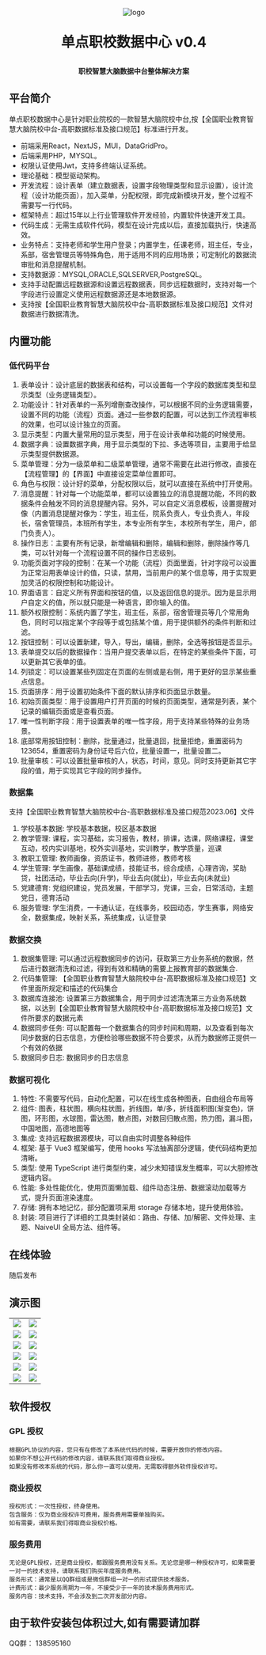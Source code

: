 <p align="center">
	<img alt="logo" src="https://www.dandian.net/cn/wp-content/uploads/20171021044351_57.png">
</p>
<h1 align="center" style="margin: 30px 0 30px; font-weight: bold;">单点职校数据中心 v0.4</h1>
<h4 align="center">职校智慧大脑数据中台整体解决方案</h4>

## 平台简介

单点职校数据中心是针对职业院校的一款智慧大脑院校中台,按【全国职业教育智慧大脑院校中台-高职数据标准及接口规范】标准进行开发。

* 前端采用React，NextJS，MUI，DataGridPro。
* 后端采用PHP，MYSQL。
* 权限认证使用Jwt，支持多终端认证系统。
* 理论基础：模型驱动架构。
* 开发流程：设计表单（建立数据表，设置字段物理类型和显示设置），设计流程（设计功能页面），加入菜单，分配权限，即完成新模块开发，整个过程不需要写一行代码。
* 框架特点：超过15年以上行业管理软件开发经验，内置软件快速开发工具。
* 代码生成：无需生成软件代码，模型在设计完成以后，直接加载执行，快速高效。
* 业务特点：支持老师和学生用户登录；内置学生，任课老师，班主任，专业，系部，宿舍管理员等特殊角色，用于适用不同的应用场景；可定制化的数据流审批和消息提醒机制。
* 支持数据源：MYSQL,ORACLE,SQLSERVER,PostgreSQL。
* 支持手动配置远程数据源和设置远程数据表，同步远程数据时，支持对每一个字段进行设置定义使用远程数据源还是本地数据源。
* 支持按【全国职业教育智慧大脑院校中台-高职数据标准及接口规范】文件对数据进行数据清洗。


## 内置功能

### 低代码平台
1.  表单设计：设计底层的数据表和结构，可以设置每一个字段的数据库类型和显示类型（业务逻辑类型）。
2.  功能设计：针对表单的一系列增刪查改操作，可以根据不同的业务逻辑需要，设置不同的功能（流程）页面。通过一些参数的配置，可以达到工作流程审核的效果，也可以设计独立的页面。
3.  显示类型：内置大量常用的显示类型，用于在设计表单和功能的时候使用。
4.  数据字典：设置数据字典，用于显示类型的下拉、多选等项目，主要用于给显示类型提供数据源。
5.  菜单管理：分为一级菜单和二级菜单管理，通常不需要在此进行修改，直接在【流程管理】的【界面】中直接设定菜单位置即可。
6.  角色与权限：设计好的菜单，分配权限以后，就可以直接在系统中打开使用。
7.  消息提醒：针对每一个功能菜单，都可以设置独立的消息提醒功能，不同的数据条件会触发不同的消息提醒内容。另外，可以自定义消息模板，设置提醒对像（内置消息提醒对像为：学生，班主任，院系负责人，专业负责人，年段长，宿舍管理员，本班所有学生，本专业所有学生，本校所有学生，用户，部门负责人）。
8.  操作日志：主要有所有记录，新增编辑和删除，编辑和删除，删除操作等几类，可以针对每一个流程设置不同的操作日志级别。
9.  功能页面对字段的控制：在某一个功能（流程）页面里面，针对字段可以设置为正常沿用表单设计的值，只读，禁用，当前用户的某个信息等，用于实现更加灵活的权限控制和功能设计。
10. 界面语言：自定义所有界面和按钮的值，以及返回信息的提示。因为是显示用户自定义的值，所以就只能是一种语言，即你输入的值。
11. 额外权限控制：系统内置了学生，班主任，系部，宿舍管理员等几个常用角色，同时可以指定某个字段等于或包括某个值，用于提供额外的条件判断和过滤。
12. 按钮控制：可以设置新建，导入，导出，编辑，删除，全选等按钮是否显示。
13. 表单提交以后的数据操作：当用户提交表单以后，在特定的某些条件下面，可以更新其它表单的值。
14. 列锁定：可以设置某些列固定在页面的左侧或是右侧，用于更好的显示某些重点信息。
15. 页面排序：用于设置初始条件下面的默认排序和页面显示数量。
16. 初始页面类型：用于设置用户打开页面的时候的页面类型，通常是列表，某个记录的编辑页面或是查看页面。
17. 唯一性判断字段：用于设置表单的唯一性字段，用于支持某些特殊的业务场景。
18. 底部常用按钮控制：删除，批量通过，批量退回，批量拒绝，重置密码为123654，重置密码为身份证号后六位，批量设置一，批量设置二。
19. 批量审核：可以设置批量审核的人，状态，时间，意见。同时支持更新其它字段的值，用于实现其它字段的同步操作。


### 数据集
支持【全国职业教育智慧大脑院校中台-高职数据标准及接口规范2023.06】文件
1.  学校基本数据: 学校基本数据，校区基本数据
2.  教学管理: 课程，实习基础，实习报告，教材，排课，选课，网络课程，课堂互动，校内实训基地，校外实训基地，实训教学，教学质量，巡课
3.  教职工管理: 教师画像，资质证书，教师进修，教师考核
4.  学生管理: 学生画像，基础课成绩，技能证书，综合成绩，心理咨询，奖助贷，社团活动，毕业去向(升学)，毕业去向(就业)，毕业去向(未就业)
5.  党建德育: 党组织建设，党员发展，干部学习，党课，三会，日常活动，主题党日，德育活动
6.  服务管理: 学生消费，一卡通认证，在线事务，校园动态，学生赛事，网络安全，数据集成，映射关系，系统集成，认证登录

### 数据交换
1.  数据集管理: 可以通过远程数据同步的访问，获取第三方业务系统的数据，然后进行数据清洗和过滤，得到有效和精确的需要上报教育部的数据集合.
2.  代码集管理: 【全国职业教育智慧大脑院校中台-高职数据标准及接口规范】文件里面所规定和描述的代码集合
3.  数据库连接池: 设置第三方数据集合，用于同步过滤清洗第三方业务系统数据，以达到【全国职业教育智慧大脑院校中台-高职数据标准及接口规范】文件所要求的数据元素
4.  数据同步任务: 可以配置每一个数据集合的同步时间和周期，以及查看到每次同步数据的日志信息，方便检验哪些数据不符合要求，从而为数据修正提供一个有效的依据
5.  数据同步日志: 数据同步的日志信息

### 数据可视化
1.  特性: 不需要写代码，自动化配置，可以在线生成各种图表，自由组合布局等
2.  组件: 图表，柱状图，横向柱状图，折线图，单/多，折线面积图(渐变色)，饼图，环形图，水球图，雷达图，散点图，对数回归散点图，热力图，漏斗图，中国地图，高德地图等
3.  集成: 支持远程数据源模块，可以自由实时调整各种组件
4.  框架: 基于 Vue3 框架编写，使用 hooks 写法抽离部分逻辑，使代码结构更加清晰。
5.  类型: 使用 TypeScript 进行类型约束，减少未知错误发生概率，可以大胆修改逻辑内容。
6.  性能: 多处性能优化，使用页面懒加载、组件动态注册、数据滚动加载等方式，提升页面渲染速度。
7.  存储: 拥有本地记忆，部分配置项采用 storage 存储本地，提升使用体验。
8.  封装: 项目进行了详细的工具类封装如：路由、存储、加/解密、文件处理、主题、NaiveUI 全局方法、组件等。


## 在线体验

随后发布

## 演示图

<table>
    <tr>
        <td><img src="https://gitee.com/dandiankeji/icampus/raw/master/public/images/screenshot/01.png"/></td>
        <td><img src="https://gitee.com/dandiankeji/icampus/raw/master/public/images/screenshot/02.png"/></td>
    </tr>
    <tr>
        <td><img src="https://gitee.com/dandiankeji/icampus/raw/master/public/images/screenshot/03.png"/></td>
        <td><img src="https://gitee.com/dandiankeji/icampus/raw/master/public/images/screenshot/04.png"/></td>
    </tr>
    <tr>
        <td><img src="https://gitee.com/dandiankeji/icampus/raw/master/public/images/screenshot/05.png"/></td>
        <td><img src="https://gitee.com/dandiankeji/icampus/raw/master/public/images/screenshot/06.png"/></td>
    </tr>
    <tr>
        <td><img src="https://gitee.com/dandiankeji/icampus/raw/master/public/images/screenshot/07.png"/></td>
        <td><img src="https://gitee.com/dandiankeji/icampus/raw/master/public/images/screenshot/08.png"/></td>
    </tr>
    <tr>
        <td><img src="https://gitee.com/dandiankeji/icampus/raw/master/public/images/screenshot/09.png"/></td>
        <td><img src="https://gitee.com/dandiankeji/icampus/raw/master/public/images/screenshot/10.png"/></td>
    </tr>
    <tr>
        <td><img src="https://gitee.com/dandiankeji/icampus/raw/master/public/images/screenshot/11.png"/></td>
        <td><img src="https://gitee.com/dandiankeji/icampus/raw/master/public/images/screenshot/12.png"/></td>
    </tr>
</table>

## 软件授权
### GPL 授权
    根据GPL协议的内容，您只有在修改了本系统代码的时候，需要开放你的修改内容。
    如果你不想公开代码的修改内容，请联系我们取得商业授权。
    如果没有修改本系统的代码，那么你一直可以使用，无需取得额外软件授权许可。

### 商业授权
    授权形式：一次性授权，终身使用。
    包含服务：仅为商业授权许可费用，服务费用需要单独购买。
    如有需要，请联系我们得取商业授权价格。

### 服务费用
    无论是GPL授权，还是商业授权，都跟服务费用没有关系。无论您是哪一种授权许可，如果需要一对一的技术支持，请联系我们购买年度服务费用。
    服务形式：通常是以QQ群组或是微信群组一对一的形式提供技术服务。
    计费形式：最少服务周期为一年，不接受少于一年的技术服务费用形式。
    服务内容：技术支持，不会涉及到二次开发部分内容。
    
## 由于软件安装包体积过大,如有需要请加群

QQ群： 138595160

